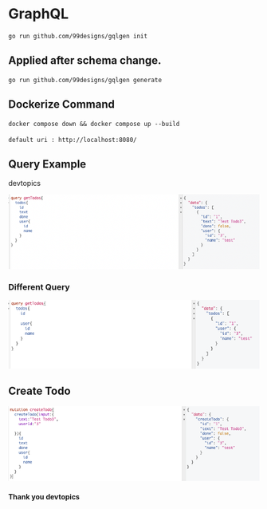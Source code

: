 
# GraphQL 

```
go run github.com/99designs/gqlgen init

```

## Applied after schema change.
```
go run github.com/99designs/gqlgen generate
```

## Dockerize Command
```
docker compose down && docker compose up --build

default uri : http://localhost:8080/
```

## Query Example


devtopics


<p>
    <img src="./img/query.png"  style="width:600px;" alt="Observer">

</p>

### Different Query

<p>
<img src="./img/query2.png"  style="width:600px;" alt="Observer">

</p>

## Create Todo

<p>
<img src="./img/createTodo.png"  style="width:600px;" alt="Observer">

</p>


#### Thank you devtopics 